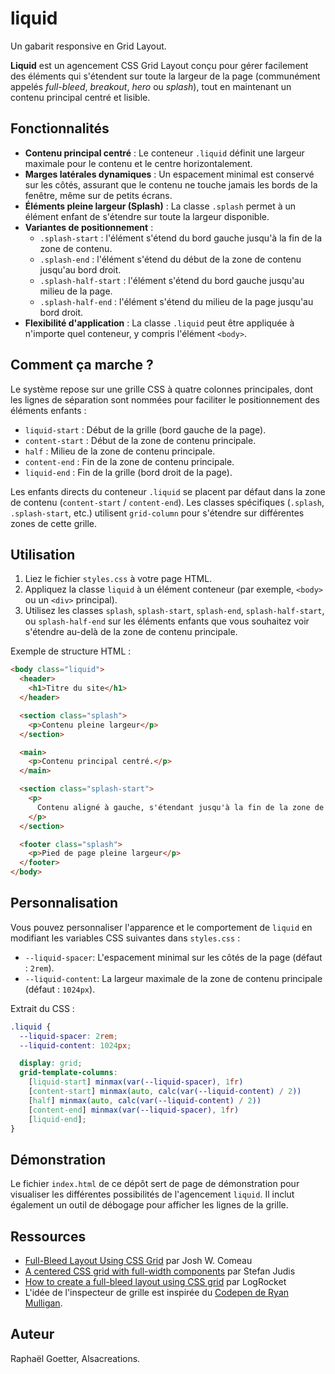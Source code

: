 # liquid

Un gabarit responsive en Grid Layout.

**Liquid** est un agencement CSS Grid Layout conçu pour gérer facilement des éléments qui s'étendent sur toute la largeur de la page (communément appelés _full-bleed_, _breakout_, _hero_ ou _splash_), tout en maintenant un contenu principal centré et lisible.

## Fonctionnalités

- **Contenu principal centré** : Le conteneur `.liquid` définit une largeur maximale pour le contenu et le centre horizontalement.
- **Marges latérales dynamiques** : Un espacement minimal est conservé sur les côtés, assurant que le contenu ne touche jamais les bords de la fenêtre, même sur de petits écrans.
- **Éléments pleine largeur (Splash)** : La classe `.splash` permet à un élément enfant de s'étendre sur toute la largeur disponible.
- **Variantes de positionnement** :
  - `.splash-start` : l'élément s'étend du bord gauche jusqu'à la fin de la zone de contenu.
  - `.splash-end` : l'élément s'étend du début de la zone de contenu jusqu'au bord droit.
  - `.splash-half-start` : l'élément s'étend du bord gauche jusqu'au milieu de la page.
  - `.splash-half-end` : l'élément s'étend du milieu de la page jusqu'au bord droit.
- **Flexibilité d'application** : La classe `.liquid` peut être appliquée à n'importe quel conteneur, y compris l'élément `<body>`.

## Comment ça marche ?

Le système repose sur une grille CSS à quatre colonnes principales, dont les lignes de séparation sont nommées pour faciliter le positionnement des éléments enfants :

- `liquid-start` : Début de la grille (bord gauche de la page).
- `content-start` : Début de la zone de contenu principale.
- `half` : Milieu de la zone de contenu principale.
- `content-end` : Fin de la zone de contenu principale.
- `liquid-end` : Fin de la grille (bord droit de la page).

Les enfants directs du conteneur `.liquid` se placent par défaut dans la zone de contenu (`content-start` / `content-end`). Les classes spécifiques (`.splash`, `.splash-start`, etc.) utilisent `grid-column` pour s'étendre sur différentes zones de cette grille.

## Utilisation

1. Liez le fichier `styles.css` à votre page HTML.
2. Appliquez la classe `liquid` à un élément conteneur (par exemple, `<body>` ou un `<div>` principal).
3. Utilisez les classes `splash`, `splash-start`, `splash-end`, `splash-half-start`, ou `splash-half-end` sur les éléments enfants que vous souhaitez voir s'étendre au-delà de la zone de contenu principale.

Exemple de structure HTML :

```html
<body class="liquid">
  <header>
    <h1>Titre du site</h1>
  </header>

  <section class="splash">
    <p>Contenu pleine largeur</p>
  </section>

  <main>
    <p>Contenu principal centré.</p>
  </main>

  <section class="splash-start">
    <p>
      Contenu aligné à gauche, s'étendant jusqu'à la fin de la zone de contenu.
    </p>
  </section>

  <footer class="splash">
    <p>Pied de page pleine largeur</p>
  </footer>
</body>
```

## Personnalisation

Vous pouvez personnaliser l'apparence et le comportement de `liquid` en modifiant les variables CSS suivantes dans `styles.css` :

- `--liquid-spacer`: L'espacement minimal sur les côtés de la page (défaut : `2rem`).
- `--liquid-content`: La largeur maximale de la zone de contenu principale (défaut : `1024px`).

Extrait du CSS :

```css
.liquid {
  --liquid-spacer: 2rem;
  --liquid-content: 1024px;

  display: grid;
  grid-template-columns:
    [liquid-start] minmax(var(--liquid-spacer), 1fr)
    [content-start] minmax(auto, calc(var(--liquid-content) / 2))
    [half] minmax(auto, calc(var(--liquid-content) / 2))
    [content-end] minmax(var(--liquid-spacer), 1fr)
    [liquid-end];
}
```

## Démonstration

Le fichier `index.html` de ce dépôt sert de page de démonstration pour visualiser les différentes possibilités de l'agencement `liquid`. Il inclut également un outil de débogage pour afficher les lignes de la grille.

## Ressources

- [Full-Bleed Layout Using CSS Grid](https://www.joshwcomeau.com/css/full-bleed/) par Josh W. Comeau
- [A centered CSS grid with full-width components](https://www.stefanjudis.com/snippets/a-centered-css-grid-with-full-width-components/) par Stefan Judis
- [How to create a full-bleed layout using CSS grid](https://blog.logrocket.com/full-bleed-layout-css-grid/) par LogRocket
- L'idée de l'inspecteur de grille est inspirée du [Codepen de Ryan Mulligan](https://codepen.io/hexagoncircle/pen/dyejrpE?editors=1100).

## Auteur

Raphaël Goetter, Alsacreations.
